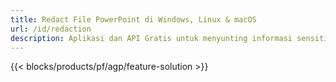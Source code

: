 ```yaml
---
title: Redact File PowerPoint di Windows, Linux & macOS
url: /id/redaction
description: Aplikasi dan API Gratis untuk menyunting informasi sensitif dari PPT PPTX dan ODP
---
```


{{< blocks/products/pf/agp/feature-solution >}} 

